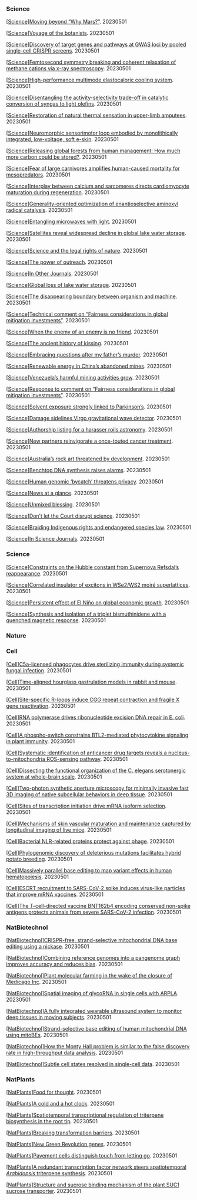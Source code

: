 
### Science

\[[Science](https://www.science.org/loi/science?af=R)\][Moving beyond “Why Mars?”](https://www.science.org/doi/abs/10.1126/science.adh7737?af=R).   20230501

\[[Science](https://www.science.org/loi/science?af=R)\][Voyage of the botanists](https://www.science.org/doi/abs/10.1126/science.adf8933?af=R).   20230501

\[[Science](https://www.science.org/loi/science?af=R)\][Discovery of target genes and pathways at GWAS loci by pooled single-cell CRISPR screens](https://www.science.org/doi/abs/10.1126/science.adh7699?af=R).   20230501

\[[Science](https://www.science.org/loi/science?af=R)\][Femtosecond symmetry breaking and coherent relaxation of methane cations via x-ray spectroscopy](https://www.science.org/doi/abs/10.1126/science.adg4421?af=R).   20230501

\[[Science](https://www.science.org/loi/science?af=R)\][High-performance multimode elastocaloric cooling system](https://www.science.org/doi/abs/10.1126/science.adg7043?af=R).   20230501

\[[Science](https://www.science.org/loi/science?af=R)\][Disentangling the activity-selectivity trade-off in catalytic conversion of syngas to light olefins](https://www.science.org/doi/abs/10.1126/science.adg2491?af=R).   20230501

\[[Science](https://www.science.org/loi/science?af=R)\][Restoration of natural thermal sensation in upper-limb amputees](https://www.science.org/doi/abs/10.1126/science.adf6121?af=R).   20230501

\[[Science](https://www.science.org/loi/science?af=R)\][Neuromorphic sensorimotor loop embodied by monolithically integrated, low-voltage, soft e-skin](https://www.science.org/doi/abs/10.1126/science.ade0086?af=R).   20230501

\[[Science](https://www.science.org/loi/science?af=R)\][Releasing global forests from human management: How much more carbon could be stored?](https://www.science.org/doi/abs/10.1126/science.add5878?af=R).   20230501

\[[Science](https://www.science.org/loi/science?af=R)\][Fear of large carnivores amplifies human-caused mortality for mesopredators](https://www.science.org/doi/abs/10.1126/science.adf2472?af=R).   20230501

\[[Science](https://www.science.org/loi/science?af=R)\][Interplay between calcium and sarcomeres directs cardiomyocyte maturation during regeneration](https://www.science.org/doi/abs/10.1126/science.abo6718?af=R).   20230501

\[[Science](https://www.science.org/loi/science?af=R)\][Generality-oriented optimization of enantioselective aminoxyl radical catalysis](https://www.science.org/doi/abs/10.1126/science.adf6177?af=R).   20230501

\[[Science](https://www.science.org/loi/science?af=R)\][Entangling microwaves with light](https://www.science.org/doi/abs/10.1126/science.adg3812?af=R).   20230501

\[[Science](https://www.science.org/loi/science?af=R)\][Satellites reveal widespread decline in global lake water storage](https://www.science.org/doi/abs/10.1126/science.abo2812?af=R).   20230501

\[[Science](https://www.science.org/loi/science?af=R)\][Science and the legal rights of nature](https://www.science.org/doi/abs/10.1126/science.adf4155?af=R).   20230501

\[[Science](https://www.science.org/loi/science?af=R)\][The power of outreach](https://www.science.org/doi/abs/10.1126/science.adi7066?af=R).   20230501

\[[Science](https://www.science.org/loi/science?af=R)\][In Other Journals](https://www.science.org/doi/abs/10.1126/science.adi7430?af=R).   20230501

\[[Science](https://www.science.org/loi/science?af=R)\][Global loss of lake water storage](https://www.science.org/doi/abs/10.1126/science.adi0992?af=R).   20230501

\[[Science](https://www.science.org/loi/science?af=R)\][The disappearing boundary between organism and machine](https://www.science.org/doi/abs/10.1126/science.adf0262?af=R).   20230501

\[[Science](https://www.science.org/loi/science?af=R)\][Technical comment on “Fairness considerations in global mitigation investments”](https://www.science.org/doi/abs/10.1126/science.adg5893?af=R).   20230501

\[[Science](https://www.science.org/loi/science?af=R)\][When the enemy of an enemy is no friend](https://www.science.org/doi/abs/10.1126/science.adh9166?af=R).   20230501

\[[Science](https://www.science.org/loi/science?af=R)\][The ancient history of kissing](https://www.science.org/doi/abs/10.1126/science.adf0512?af=R).   20230501

\[[Science](https://www.science.org/loi/science?af=R)\][Embracing questions after my father’s murder](https://www.science.org/doi/abs/10.1126/science.adh5157?af=R).   20230501

\[[Science](https://www.science.org/loi/science?af=R)\][Renewable energy in China’s abandoned mines](https://www.science.org/doi/abs/10.1126/science.adi1496?af=R).   20230501

\[[Science](https://www.science.org/loi/science?af=R)\][Venezuela’s harmful mining activities grow](https://www.science.org/doi/abs/10.1126/science.adh4314?af=R).   20230501

\[[Science](https://www.science.org/loi/science?af=R)\][Response to comment on “Fairness considerations in global mitigation investments”](https://www.science.org/doi/abs/10.1126/science.adh1463?af=R).   20230501

\[[Science](https://www.science.org/loi/science?af=R)\][Solvent exposure strongly linked to Parkinson’s](https://www.science.org/doi/abs/10.1126/science.adi7660?af=R).   20230501

\[[Science](https://www.science.org/loi/science?af=R)\][Damage sidelines Virgo gravitational wave detector](https://www.science.org/doi/abs/10.1126/science.adi7659?af=R).   20230501

\[[Science](https://www.science.org/loi/science?af=R)\][Authorship listing for a harasser roils astronomy](https://www.science.org/doi/abs/10.1126/science.adi7658?af=R).   20230501

\[[Science](https://www.science.org/loi/science?af=R)\][New partners reinvigorate a once-touted cancer treatment](https://www.science.org/doi/abs/10.1126/science.adi7657?af=R).   20230501

\[[Science](https://www.science.org/loi/science?af=R)\][Australia’s rock art threatened by development](https://www.science.org/doi/abs/10.1126/science.adi7655?af=R).   20230501

\[[Science](https://www.science.org/loi/science?af=R)\][Benchtop DNA synthesis raises alarms](https://www.science.org/doi/abs/10.1126/science.adi7654?af=R).   20230501

\[[Science](https://www.science.org/loi/science?af=R)\][Human genomic ‘bycatch’ threatens privacy](https://www.science.org/doi/abs/10.1126/science.adi7653?af=R).   20230501

\[[Science](https://www.science.org/loi/science?af=R)\][News at a glance](https://www.science.org/doi/abs/10.1126/science.adi7652?af=R).   20230501

\[[Science](https://www.science.org/loi/science?af=R)\][Unmixed blessing](https://www.science.org/doi/abs/10.1126/science.adi7427?af=R).   20230501

\[[Science](https://www.science.org/loi/science?af=R)\][Don’t let the Court disrupt science](https://www.science.org/doi/abs/10.1126/science.adi7054?af=R).   20230501

\[[Science](https://www.science.org/loi/science?af=R)\][Braiding Indigenous rights and endangered species law](https://www.science.org/doi/abs/10.1126/science.adg9830?af=R).   20230501

\[[Science](https://www.science.org/loi/science?af=R)\][In Science Journals](https://www.science.org/doi/abs/10.1126/science.adi7431?af=R).   20230501


### Science

\[[Science](https://www.science.org/?af=R)\][Constraints on the Hubble constant from Supernova Refsdal’s reappearance](https://www.science.org/doi/abs/10.1126/science.abh1322?af=R).   20230501

\[[Science](https://www.science.org/?af=R)\][Correlated insulator of excitons in WSe2/WS2 moiré superlattices](https://www.science.org/doi/abs/10.1126/science.add5574?af=R).   20230501

\[[Science](https://www.science.org/?af=R)\][Persistent effect of El Niño on global economic growth](https://www.science.org/doi/abs/10.1126/science.adf2983?af=R).   20230501

\[[Science](https://www.science.org/?af=R)\][Synthesis and isolation of a triplet bismuthinidene with a quenched magnetic response](https://www.science.org/doi/abs/10.1126/science.adg2833?af=R).   20230501


### Nature


### Cell

\[[Cell](https://www.cell.com/archive?publicationCode=cell&rss=yes)\][C5a-licensed phagocytes drive sterilizing immunity during systemic fungal infection](https://www.cell.com/cell/fulltext/S0092-8674(23)00465-8?rss=yes).   20230501

\[[Cell](https://www.cell.com/archive?publicationCode=cell&rss=yes)\][Time-aligned hourglass gastrulation models in rabbit and mouse](https://www.cell.com/cell/fulltext/S0092-8674(23)00471-3?rss=yes).   20230501

\[[Cell](https://www.cell.com/archive?publicationCode=cell&rss=yes)\][Site-specific R-loops induce CGG repeat contraction and fragile X gene reactivation](https://www.cell.com/cell/fulltext/S0092-8674(23)00469-5?rss=yes).   20230501

\[[Cell](https://www.cell.com/archive?publicationCode=cell&rss=yes)\][RNA polymerase drives ribonucleotide excision DNA repair in E. coli](https://www.cell.com/cell/fulltext/S0092-8674(23)00458-0?rss=yes).   20230501

\[[Cell](https://www.cell.com/archive?publicationCode=cell&rss=yes)\][A phospho-switch constrains BTL2-mediated phytocytokine signaling in plant immunity](https://www.cell.com/cell/fulltext/S0092-8674(23)00423-3?rss=yes).   20230501

\[[Cell](https://www.cell.com/archive?publicationCode=cell&rss=yes)\][Systematic identification of anticancer drug targets reveals a nucleus-to-mitochondria ROS-sensing pathway](https://www.cell.com/cell/fulltext/S0092-8674(23)00422-1?rss=yes).   20230501

\[[Cell](https://www.cell.com/archive?publicationCode=cell&rss=yes)\][Dissecting the functional organization of the C. elegans serotonergic system at whole-brain scale](https://www.cell.com/cell/fulltext/S0092-8674(23)00419-1?rss=yes).   20230501

\[[Cell](https://www.cell.com/archive?publicationCode=cell&rss=yes)\][Two-photon synthetic aperture microscopy for minimally invasive fast 3D imaging of native subcellular behaviors in deep tissue](https://www.cell.com/cell/fulltext/S0092-8674(23)00412-9?rss=yes).   20230501

\[[Cell](https://www.cell.com/archive?publicationCode=cell&rss=yes)\][Sites of transcription initiation drive mRNA isoform selection](https://www.cell.com/cell/fulltext/S0092-8674(23)00408-7?rss=yes).   20230501

\[[Cell](https://www.cell.com/archive?publicationCode=cell&rss=yes)\][Mechanisms of skin vascular maturation and maintenance captured by longitudinal imaging of live mice](https://www.cell.com/cell/fulltext/S0092-8674(23)00413-0?rss=yes).   20230501

\[[Cell](https://www.cell.com/archive?publicationCode=cell&rss=yes)\][Bacterial NLR-related proteins protect against phage](https://www.cell.com/cell/fulltext/S0092-8674(23)00411-7?rss=yes).   20230501

\[[Cell](https://www.cell.com/archive?publicationCode=cell&rss=yes)\][Phylogenomic discovery of deleterious mutations facilitates hybrid potato breeding](https://www.cell.com/cell/fulltext/S0092-8674(23)00405-1?rss=yes).   20230501

\[[Cell](https://www.cell.com/archive?publicationCode=cell&rss=yes)\][Massively parallel base editing to map variant effects in human hematopoiesis](https://www.cell.com/cell/fulltext/S0092-8674(23)00332-X?rss=yes).   20230501

\[[Cell](https://www.cell.com/archive?publicationCode=cell&rss=yes)\][ESCRT recruitment to SARS-CoV-2 spike induces virus-like particles that improve mRNA vaccines](https://www.cell.com/cell/fulltext/S0092-8674(23)00420-8?rss=yes).   20230501

\[[Cell](https://www.cell.com/archive?publicationCode=cell&rss=yes)\][The T-cell-directed vaccine BNT162b4 encoding conserved non-spike antigens protects animals from severe SARS-CoV-2 infection](https://www.cell.com/cell/fulltext/S0092-8674(23)00403-8?rss=yes).   20230501


### NatBiotechnol

\[[NatBiotechnol](http://feeds.nature.com/nbt/rss/current)\][CRISPR-free, strand-selective mitochondrial DNA base editing using a nickase](https://www.nature.com/articles/s41587-023-01820-w).   20230501

\[[NatBiotechnol](http://feeds.nature.com/nbt/rss/current)\][Combining reference genomes into a pangenome graph improves accuracy and reduces bias](https://www.nature.com/articles/s41587-023-01828-2).   20230501

\[[NatBiotechnol](http://feeds.nature.com/nbt/rss/current)\][Plant molecular farming in the wake of the closure of Medicago Inc](https://www.nature.com/articles/s41587-023-01812-w).   20230501

\[[NatBiotechnol](http://feeds.nature.com/nbt/rss/current)\][Spatial imaging of glycoRNA in single cells with ARPLA](https://www.nature.com/articles/s41587-023-01801-z).   20230501

\[[NatBiotechnol](http://feeds.nature.com/nbt/rss/current)\][A fully integrated wearable ultrasound system to monitor deep tissues in moving subjects](https://www.nature.com/articles/s41587-023-01800-0).   20230501

\[[NatBiotechnol](http://feeds.nature.com/nbt/rss/current)\][Strand-selective base editing of human mitochondrial DNA using mitoBEs](https://www.nature.com/articles/s41587-023-01791-y).   20230501

\[[NatBiotechnol](http://feeds.nature.com/nbt/rss/current)\][How the Monty Hall problem is similar to the false discovery rate in high-throughput data analysis](https://www.nature.com/articles/s41587-023-01794-9).   20230501

\[[NatBiotechnol](http://feeds.nature.com/nbt/rss/current)\][Subtle cell states resolved in single-cell data](https://www.nature.com/articles/s41587-023-01797-6).   20230501


### NatPlants

\[[NatPlants](http://feeds.nature.com/nplants/rss/current)\][Food for thought](https://www.nature.com/articles/s41477-023-01429-6).   20230501

\[[NatPlants](http://feeds.nature.com/nplants/rss/current)\][A cold and a hot clock](https://www.nature.com/articles/s41477-023-01424-x).   20230501

\[[NatPlants](http://feeds.nature.com/nplants/rss/current)\][Spatiotemporal transcriptional regulation of triterpene biosynthesis in the root tip](https://www.nature.com/articles/s41477-023-01422-z).   20230501

\[[NatPlants](http://feeds.nature.com/nplants/rss/current)\][Breaking transformation barriers](https://www.nature.com/articles/s41477-023-01420-1).   20230501

\[[NatPlants](http://feeds.nature.com/nplants/rss/current)\][New Green Revolution genes](https://www.nature.com/articles/s41477-023-01426-9).   20230501

\[[NatPlants](http://feeds.nature.com/nplants/rss/current)\][Pavement cells distinguish touch from letting go](https://www.nature.com/articles/s41477-023-01418-9).   20230501

\[[NatPlants](http://feeds.nature.com/nplants/rss/current)\][A redundant transcription factor network steers spatiotemporal <i>Arabidopsis</i> triterpene synthesis](https://www.nature.com/articles/s41477-023-01419-8).   20230501

\[[NatPlants](http://feeds.nature.com/nplants/rss/current)\][Structure and sucrose binding mechanism of the plant SUC1 sucrose transporter](https://www.nature.com/articles/s41477-023-01421-0).   20230501

